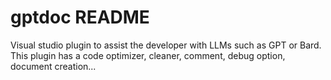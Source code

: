 # gptdoc README

Visual studio plugin to assist the developer with LLMs such as GPT or Bard.
This plugin has a code optimizer, cleaner, comment, debug option, document creation...
